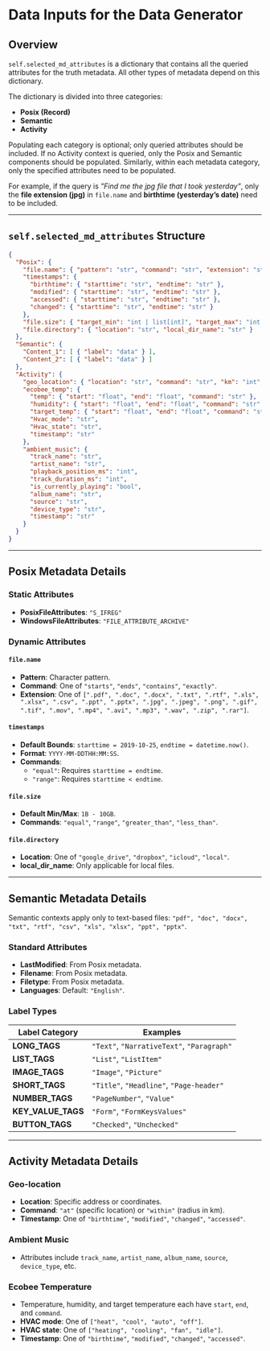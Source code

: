 # Data Inputs for the Data Generator

## Overview

`self.selected_md_attributes` is a dictionary that contains all the queried attributes for the truth metadata. All other types of metadata depend on this dictionary.

The dictionary is divided into three categories:
- **Posix (Record)**
- **Semantic**
- **Activity**

Populating each category is optional; only queried attributes should be included. If no Activity context is queried, only the Posix and Semantic components should be populated. Similarly, within each metadata category, only the specified attributes need to be populated.

For example, if the query is *"Find me the jpg file that I took yesterday"*, only the **file extension (jpg)** in `file.name` and **birthtime (yesterday’s date)** need to be included.

---

## `self.selected_md_attributes` Structure

```json
{
  "Posix": {
    "file.name": { "pattern": "str", "command": "str", "extension": "str" },
    "timestamps": {
      "birthtime": { "starttime": "str", "endtime": "str" },
      "modified": { "starttime": "str", "endtime": "str" },
      "accessed": { "starttime": "str", "endtime": "str" },
      "changed": { "starttime": "str", "endtime": "str" }
    },
    "file.size": { "target_min": "int | list[int]", "target_max": "int | list[int]", "command": "str" },
    "file.directory": { "location": "str", "local_dir_name": "str" }
  },
  "Semantic": {
    "Content_1": [ { "label": "data" } ],
    "Content_2": [ { "label": "data" } ]
  },
  "Activity": {
    "geo_location": { "location": "str", "command": "str", "km": "int", "timestamp": "str" },
    "ecobee_temp": {
      "temp": { "start": "float", "end": "float", "command": "str" },
      "humidity": { "start": "float", "end": "float", "command": "str" },
      "target_temp": { "start": "float", "end": "float", "command": "str" },
      "Hvac_mode": "str",
      "Hvac_state": "str",
      "timestamp": "str"
    },
    "ambient_music": {
      "track_name": "str",
      "artist_name": "str",
      "playback_position_ms": "int",
      "track_duration_ms": "int",
      "is_currently_playing": "bool",
      "album_name": "str",
      "source": "str",
      "device_type": "str",
      "timestamp": "str"
    }
  }
}
```

---

## **Posix Metadata Details**

### **Static Attributes**
- **PosixFileAttributes**: `"S_IFREG"`
- **WindowsFileAttributes**: `"FILE_ATTRIBUTE_ARCHIVE"`

### **Dynamic Attributes**

#### `file.name`
- **Pattern**: Character pattern.
- **Command**: One of `"starts"`, `"ends"`, `"contains"`, `"exactly"`.
- **Extension**: One of `[".pdf", ".doc", ".docx", ".txt", ".rtf", ".xls", ".xlsx", ".csv", ".ppt", ".pptx", ".jpg", ".jpeg", ".png", ".gif", ".tif", ".mov", ".mp4", ".avi", ".mp3", ".wav", ".zip", ".rar"]`.

#### `timestamps`
- **Default Bounds**: `starttime = 2019-10-25`, `endtime = datetime.now()`.
- **Format**: `YYYY-MM-DDTHH:MM:SS`.
- **Commands**:
  - `"equal"`: Requires `starttime = endtime`.
  - `"range"`: Requires `starttime < endtime`.

#### `file.size`
- **Default Min/Max**: `1B - 10GB`.
- **Commands**: `"equal"`, `"range"`, `"greater_than"`, `"less_than"`.

#### `file.directory`
- **Location**: One of `"google_drive"`, `"dropbox"`, `"icloud"`, `"local"`.
- **local_dir_name**: Only applicable for local files.

---

## **Semantic Metadata Details**

Semantic contexts apply only to text-based files: `"pdf", "doc", "docx", "txt", "rtf", "csv", "xls", "xlsx", "ppt", "pptx"`.

### **Standard Attributes**
- **LastModified**: From Posix metadata.
- **Filename**: From Posix metadata.
- **Filetype**: From Posix metadata.
- **Languages**: Default: `"English"`.

### **Label Types**

| Label Category | Examples |
|---------------|----------|
| **LONG_TAGS** | `"Text"`, `"NarrativeText"`, `"Paragraph"` |
| **LIST_TAGS** | `"List"`, `"ListItem"` |
| **IMAGE_TAGS** | `"Image"`, `"Picture"` |
| **SHORT_TAGS** | `"Title"`, `"Headline"`, `"Page-header"` |
| **NUMBER_TAGS** | `"PageNumber"`, `"Value"` |
| **KEY_VALUE_TAGS** | `"Form"`, `"FormKeysValues"` |
| **BUTTON_TAGS** | `"Checked"`, `"Unchecked"` |

---

## **Activity Metadata Details**

### **Geo-location**
- **Location**: Specific address or coordinates.
- **Command**: `"at"` (specific location) or `"within"` (radius in km).
- **Timestamp**: One of `"birthtime"`, `"modified"`, `"changed"`, `"accessed"`.

### **Ambient Music**
- Attributes include `track_name`, `artist_name`, `album_name`, `source`, `device_type`, etc.

### **Ecobee Temperature**
- Temperature, humidity, and target temperature each have `start`, `end`, and `command`.
- **HVAC mode**: One of `["heat", "cool", "auto", "off"]`.
- **HVAC state**: One of `["heating", "cooling", "fan", "idle"]`.
- **Timestamp**: One of `"birthtime"`, `"modified"`, `"changed"`, `"accessed"`.